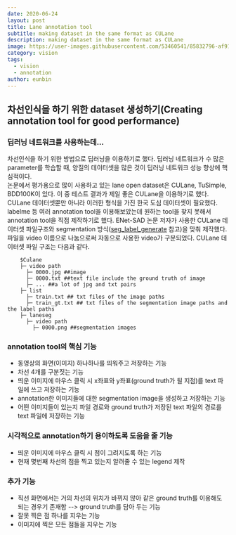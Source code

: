 ```yaml
---
date: 2020-06-24
layout: post
title: Lane annotation tool
subtitle: making dataset in the same format as CULane 
description: making dataset in the same format as CULane
image: https://user-images.githubusercontent.com/53460541/85832796-af914a00-b7cb-11ea-84e0-4e77ce35949c.png
category: vision
tags:
  - vision
  - annotation
author: eunbin
---
```


## 차선인식을 하기 위한 dataset 생성하기(Creating annotation tool for good performance)

### 딥러닝 네트워크를 사용하는데...
차선인식을 하기 위한 방법으로 딥러닝을 이용하기로 했다. 딥러닝 네트워크가 수 많은 parameter를 학습할 때, 양질의 데이터셋을 많은 것이 딥러닝 네트워크 성능 향상에 핵심적이다.  
논문에서 평가용으로 많이 사용하고 있는 lane open dataset은 CULane, TuSimple, BDD100K이 있다. 이 중 테스트 결과가 제일 좋은 CULane을 이용하기로 했다.
CULane 데이터셋뿐만 아니라 이러한 형식을 가진 한국 도심 데이터셋이 필요했다. labelme 등 여러 annotation tool을 이용해보았는데 원하는 tool을 찾지 못해서 annotation tool을 직접 제작하기로 했다.
ENet-SAD 논문 저자가 사용한 CULane 데이터셋 파일구조와 segmentation 방식([seg_label_generate](https://github.com/XingangPan/seg_label_generate) 참고)을 맞춰 제작했다.
파일을 video 이름으로 나눔으로써 자동으로 사용한 video가 구분되었다. CULane 데이터셋 파일 구조는 다음과 같다.
```
    $Culane
    ├─ video path
      ├─ 0000.jpg ##image
      ├─ 0000.txt ##text file include the ground truth of image
      ├─ ... ##a lot of jpg and txt pairs
    ├─ list
      ├─ train.txt ## txt files of the image paths
      ├─ train_gt.txt ## txt files of the segmentation image paths and the label paths
    ├─ laneseg
      ├─ video path
        ├─ 0000.png ##segmentation images
```

### annotation tool의 핵심 기능
- 동영상의 화면(이미지) 하나하나를 띄워주고 저장하는 기능
- 차선 4개를 구분짓는 기능
- 띄운 이미지에 마우스 클릭 시 x좌표와 y좌표(ground truth가 될 지점)를 text 파일에 쓰고 저장하는 기능
- annotation한 이미지들에 대한 segmentation image을 생성하고 저장하는 기능
- 어떤 이미지들이 있는지 파일 경로와 ground truth가 저장된 text 파일의 경로를 text 파일에 저장하는 기능

### 시각적으로 annotation하기 용이하도록 도움을 줄 기능
- 띄운 이미지에 마우스 클릭 시 점이 그려지도록 하는 기능
- 현재 몇번째 차선의 점을 찍고 있는지 알려줄 수 있는 legend 제작

### 추가 기능
- 직선 화면에서는 거의 차선의 위치가 바뀌지 않아 같은 ground truth를 이용해도 되는 경우기 존재함 --> ground truth를 담아 두는 기능
- 잘못 찍은 점 하나를 지우는 기능
- 이미지에 찍은 모든 점들을 지우는 기능

